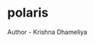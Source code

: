 # polaris
Author - Krishna Dhameliya

<!DOCTYPE html>
<html lang="en">
<head>
    <meta charset="UTF-8">
    <meta name="viewport" content="width=device-width, initial-scale=1.0">
    <title>The Stellar Coders Club</title>
    <!-- Load Tailwind CSS -->
    <script src="https://cdn.tailwindcss.com"></script>
    <!-- Load Lucide Icons -->
    <script src="https://unpkg.com/lucide@latest"></script>
    <!-- Load Inter Font -->
    <style>
        @import url('https://fonts.googleapis.com/css2?family=Inter:wght@100..900&display=swap');
        body {
            font-family: 'Inter', sans-serif;
        }
        /* Custom scroll behavior for smooth scrolling on internal links */
        html {
            scroll-behavior: smooth;
        }
    </style>
    <script>
        tailwind.config = {
            theme: {
                extend: {
                    colors: {
                        'primary-dark': '#111827',
                        'secondary-dark': '#1F2937',
                        'accent-cyan': '#06B6D4',
                        'accent-purple': '#8B5CF6',
                    }
                }
            }
        }

        // Function to toggle mobile menu (optional interaction)
        function toggleMenu() {
            const menu = document.getElementById('mobile-menu');
            menu.classList.toggle('hidden');
        }
    </script>
</head>

<body class="bg-primary-dark text-gray-200">

    <!-- 1. Navbar -->
    <header class="sticky top-0 z-50 bg-secondary-dark/95 backdrop-blur-sm shadow-lg border-b border-accent-cyan/20">
        <nav class="max-w-6xl mx-auto px-4 sm:px-6 lg:px-8">
            <div class="flex items-center justify-between h-16">
                <!-- Logo/Club Name -->
                <a href="#home" class="flex items-center space-x-2">
                    <i data-lucide="rocket" class="w-6 h-6 text-accent-cyan"></i>
                    <span class="text-xl font-bold text-white tracking-wider">Stellar Coders</span>
                </a>

                <!-- Desktop Menu -->
                <div class="hidden md:flex space-x-8">
                    <a href="#home" class="text-gray-300 hover:text-accent-cyan transition duration-300 font-medium">Home</a>
                    <a href="#about" class="text-gray-300 hover:text-accent-cyan transition duration-300 font-medium">About</a>
                    <a href="#events" class="text-gray-300 hover:text-accent-cyan transition duration-300 font-medium">Events</a>
                    <a href="#contact" class="text-gray-300 hover:text-accent-cyan transition duration-300 font-medium">Contact</a>
                </div>

                <!-- Mobile Menu Button -->
                <div class="md:hidden">
                    <button type="button" onclick="toggleMenu()" class="text-gray-400 hover:text-white focus:outline-none focus:ring-2 focus:ring-offset-2 focus:ring-accent-cyan rounded-md p-2">
                        <i data-lucide="menu" class="w-6 h-6"></i>
                    </button>
                </div>
            </div>
        </nav>

        <!-- Mobile Menu (Hidden by default) -->
        <div id="mobile-menu" class="md:hidden hidden">
            <div class="px-2 pt-2 pb-3 space-y-1 sm:px-3">
                <a href="#home" onclick="toggleMenu()" class="block px-3 py-2 rounded-md text-base font-medium text-white hover:bg-secondary-dark/70">Home</a>
                <a href="#about" onclick="toggleMenu()" class="block px-3 py-2 rounded-md text-base font-medium text-gray-300 hover:bg-secondary-dark/70">About</a>
                <a href="#events" onclick="toggleMenu()" class="block px-3 py-2 rounded-md text-base font-medium text-gray-300 hover:bg-secondary-dark/70">Events</a>
                <a href="#contact" onclick="toggleMenu()" class="block px-3 py-2 rounded-md text-base font-medium text-gray-300 hover:bg-secondary-dark/70">Contact</a>
            </div>
        </div>
    </header>

    <main>
        <!-- 2. Hero Section -->
        <section id="home" class="py-24 md:py-36 text-center bg-primary-dark border-b-4 border-accent-cyan/30">
            <div class="max-w-4xl mx-auto px-4">
                <i data-lucide="cpu" class="w-20 h-20 text-accent-cyan mx-auto mb-6 animate-pulse"></i>
                <h1 class="text-5xl sm:text-7xl font-extrabold text-white mb-4 leading-tight">
                    The <span class="text-transparent bg-clip-text bg-gradient-to-r from-accent-cyan to-accent-purple">Stellar</span> Coders
                </h1>
                <p class="text-lg sm:text-xl text-gray-400 max-w-2xl mx-auto mb-8">
                    Launch your tech career. Build the future. Connect with the innovators of tomorrow.
                </p>
                <a href="#events" class="inline-flex items-center justify-center px-8 py-3 border border-transparent text-base font-medium rounded-full shadow-lg text-white bg-accent-purple hover:bg-accent-purple/90 transition duration-300 transform hover:scale-105">
                    View Upcoming Events
                </a>
            </div>
        </section>

        <!-- 3. About Section -->
        <section id="about" class="py-16 md:py-24 bg-secondary-dark">
            <div class="max-w-6xl mx-auto px-4 sm:px-6 lg:px-8">
                <h2 class="text-4xl font-bold text-center mb-12 text-white">About Our Mission</h2>
                <div class="bg-primary-dark p-8 md:p-12 rounded-xl shadow-2xl border border-accent-purple/30">
                    <p class="text-lg text-gray-300 leading-relaxed mb-6">
                        The Stellar Coders is a dynamic student organization dedicated to fostering a community of technology enthusiasts, developers, and designers. We believe in learning by doing, which is why our focus is heavily on hands-on projects, workshops, and hackathons. Whether you're a seasoned programmer or just writing your first 'Hello World,' you'll find a supportive environment here to grow your skills and network.
                    </p>
                    <div class="grid grid-cols-1 md:grid-cols-3 gap-8 text-center mt-10">
                        <div class="p-4 rounded-lg bg-secondary-dark/50 hover:bg-secondary-dark transition duration-300">
                            <i data-lucide="code" class="w-8 h-8 text-accent-cyan mx-auto mb-3"></i>
                            <h3 class="text-xl font-semibold text-white">Hands-On Workshops</h3>
                            <p class="text-sm text-gray-400">Master new languages and frameworks weekly.</p>
                        </div>
                        <div class="p-4 rounded-lg bg-secondary-dark/50 hover:bg-secondary-dark transition duration-300">
                            <i data-lucide="users" class="w-8 h-8 text-accent-cyan mx-auto mb-3"></i>
                            <h3 class="text-xl font-semibold text-white">Collaborative Projects</h3>
                            <p class="text-sm text-gray-400">Build real-world applications with peers.</p>
                        </div>
                        <div class="p-4 rounded-lg bg-secondary-dark/50 hover:bg-secondary-dark transition duration-300">
                            <i data-lucide="award" class="w-8 h-8 text-accent-cyan mx-auto mb-3"></i>
                            <h3 class="text-xl font-semibold text-white">Competitive Hackathons</h3>
                            <p class="text-sm text-gray-400">Test your skills and win prizes annually.</p>
                        </div>
                    </div>
                </div>
            </div>
        </section>

        <!-- 4. Events Section -->
        <section id="events" class="py-16 md:py-24 bg-primary-dark">
            <div class="max-w-6xl mx-auto px-4 sm:px-6 lg:px-8">
                <h2 class="text-4xl font-bold text-center mb-12 text-white">Upcoming Missions (Events)</h2>

                <div class="grid grid-cols-1 md:grid-cols-3 gap-8">
                    <!-- Event Card 1 -->
                    <div class="bg-secondary-dark p-6 rounded-xl shadow-xl hover:shadow-accent-cyan/20 transition duration-300 border-t-4 border-accent-cyan">
                        <span class="block text-sm font-semibold text-accent-cyan mb-2">OCT 28</span>
                        <h3 class="text-2xl font-bold text-white mb-3">React Fundamentals Workshop</h3>
                        <p class="text-gray-400 mb-4">A crash course on building interactive user interfaces with React Hooks.</p>
                        <div class="flex items-center text-sm text-gray-300 space-x-4">
                            <span class="flex items-center"><i data-lucide="clock" class="w-4 h-4 mr-2"></i> 6:00 PM - 8:00 PM</span>
                            <span class="flex items-center"><i data-lucide="map-pin" class="w-4 h-4 mr-2"></i> Engineering Hall, Room 301</span>
                        </div>
                    </div>

                    <!-- Event Card 2 -->
                    <div class="bg-secondary-dark p-6 rounded-xl shadow-xl hover:shadow-accent-cyan/20 transition duration-300 border-t-4 border-accent-purple">
                        <span class="block text-sm font-semibold text-accent-purple mb-2">NOV 10</span>
                        <h3 class="text-2xl font-bold text-white mb-3">Annual Code Comet Hackathon</h3>
                        <p class="text-gray-400 mb-4">24 hours of intense coding, problem-solving, and free pizza! Register now.</p>
                        <div class="flex items-center text-sm text-gray-300 space-x-4">
                            <span class="flex items-center"><i data-lucide="clock" class="w-4 h-4 mr-2"></i> All Day</span>
                            <span class="flex items-center"><i data-lucide="map-pin" class="w-4 h-4 mr-2"></i> University Auditorium</span>
                        </div>
                    </div>

                    <!-- Event Card 3 -->
                    <div class="bg-secondary-dark p-6 rounded-xl shadow-xl hover:shadow-accent-cyan/20 transition duration-300 border-t-4 border-accent-cyan">
                        <span class="block text-sm font-semibold text-accent-cyan mb-2">NOV 25</span>
                        <h3 class="text-2xl font-bold text-white mb-3">Intro to AI/ML with Python</h3>
                        <p class="text-gray-400 mb-4">Explore the basics of machine learning using popular Python libraries.</p>
                        <div class="flex items-center text-sm text-gray-300 space-x-4">
                            <span class="flex items-center"><i data-lucide="clock" class="w-4 h-4 mr-2"></i> 7:00 PM - 9:00 PM</span>
                            <span class="flex items-center"><i data-lucide="map-pin" class="w-4 h-4 mr-2"></i> Online via Zoom</span>
                        </div>
                    </div>
                </div>
            </div>
        </section>

        <!-- 5. Contact Section -->
        <section id="contact" class="py-16 md:py-24 bg-secondary-dark">
            <div class="max-w-4xl mx-auto px-4 sm:px-6 lg:px-8">
                <h2 class="text-4xl font-bold text-center mb-12 text-white">Get in Touch</h2>

                <div class="bg-primary-dark p-8 rounded-xl shadow-2xl border border-accent-purple/30">
                    <p class="text-lg text-gray-300 text-center mb-8">
                        Ready to join the mission? Send us a quick message or follow our social channels!
                    </p>

                    <!-- Dummy Contact Form (Frontend Only) -->
                    <form onsubmit="event.preventDefault(); showContactMessage();" class="space-y-6">
                        <div>
                            <label for="name" class="block text-sm font-medium text-gray-300 mb-2">Name</label>
                            <input type="text" id="name" name="name" required class="w-full px-4 py-3 bg-secondary-dark border border-gray-600 rounded-lg focus:ring-accent-cyan focus:border-accent-cyan text-white shadow-sm" placeholder="Your Name">
                        </div>
                        <div>
                            <label for="email" class="block text-sm font-medium text-gray-300 mb-2">Email</label>
                            <input type="email" id="email" name="email" required class="w-full px-4 py-3 bg-secondary-dark border border-gray-600 rounded-lg focus:ring-accent-cyan focus:border-accent-cyan text-white shadow-sm" placeholder="your.email@college.edu">
                        </div>
                        <div>
                            <label for="message" class="block text-sm font-medium text-gray-300 mb-2">Message</label>
                            <textarea id="message" name="message" rows="4" required class="w-full px-4 py-3 bg-secondary-dark border border-gray-600 rounded-lg focus:ring-accent-cyan focus:border-accent-cyan text-white shadow-sm" placeholder="Tell us how you'd like to contribute..."></textarea>
                        </div>
                        <button type="submit" class="w-full flex justify-center py-3 px-4 border border-transparent rounded-lg shadow-lg text-lg font-medium text-white bg-accent-cyan hover:bg-accent-cyan/90 transition duration-300 transform hover:scale-[1.01]">
                            Send Message
                        </button>
                    </form>

                    <div id="contact-message" class="mt-4 p-4 bg-green-900/50 text-green-300 rounded-lg hidden text-center">
                        Thank you for your interest! Since this is a static site, your message has not been sent, but we appreciate the contact.
                    </div>

                    <!-- Social Media Links -->
                    <div class="mt-10 pt-6 border-t border-gray-700 text-center">
                        <h3 class="text-xl font-semibold text-white mb-4">Find Us Online</h3>
                        <div class="flex justify-center space-x-6">
                            <!-- Placeholder for Instagram -->
                            <a href="#" class="text-gray-400 hover:text-accent-purple transition duration-300" aria-label="Instagram">
                                <i data-lucide="instagram" class="w-7 h-7"></i>
                            </a>
                            <!-- Placeholder for GitHub -->
                            <a href="#" class="text-gray-400 hover:text-accent-purple transition duration-300" aria-label="GitHub">
                                <i data-lucide="github" class="w-7 h-7"></i>
                            </a>
                            <!-- Placeholder for Discord -->
                            <a href="#" class="text-gray-400 hover:text-accent-purple transition duration-300" aria-label="Discord">
                                <i data-lucide="message-square" class="w-7 h-7"></i>
                            </a>
                        </div>
                    </div>
                </div>
            </div>
        </section>
    </main>

    <footer class="bg-primary-dark border-t border-gray-800 py-6 text-center text-gray-500">
        <p>&copy; 2024 The Stellar Coders. All rights reserved. | Designed with Tailwind CSS.</p>
    </footer>

    <script>
        // Initialize Lucide icons
        lucide.createIcons();

        // Simple script to show a message after dummy form submission
        function showContactMessage() {
            const messageDiv = document.getElementById('contact-message');
            messageDiv.classList.remove('hidden');
            // Hide message after 5 seconds
            setTimeout(() => {
                messageDiv.classList.add('hidden');
            }, 5000);
        }
    </script>
</body>
</html>

